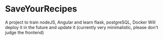 ﻿# SaveYourRecipes

A project to train nodeJS, Angular and learn flask, postgreSQL, Docker
Will deploy it in the future and update it (currently very minimalistic, please don't judge the frontend)
